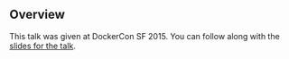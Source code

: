 <!--
{
"name" : "dockercon-15-day-2-keynote",
"version" : "0.1",
"title" : "DockerCon 15 - Day 2 Keynote",
"description" : "Learn about the latest developments in the Docker world.",
"freshnessDate" : 2015-06-24,
"homepage" : "http://www.slideshare.net/Docker/dockercon-15-keynote-day-2?qid=6d405ad3-ffcf-4fe1-b728-9e62a911afea&v=qf1&b=&from_search=1",
"canonicalSource" : "http://www.slideshare.net/Docker/dockercon-15-keynote-day-2?qid=6d405ad3-ffcf-4fe1-b728-9e62a911afea&v=qf1&b=&from_search=1",
"license" : "All Rights Reserved"
}
-->

<!-- @section -->

## Overview

This talk was given at DockerCon SF 2015. You can follow along with the [slides for the talk](http://www.slideshare.net/Docker/dockercon-15-keynote-day-2?qid=6d405ad3-ffcf-4fe1-b728-9e62a911afea&v=qf1&b=&from_search=1).

<!-- @asset, "contentType": "outlearn/video", "provider": "youtube", "url": "https://www.youtube.com/embed/8vSPpPSd00w" -->
